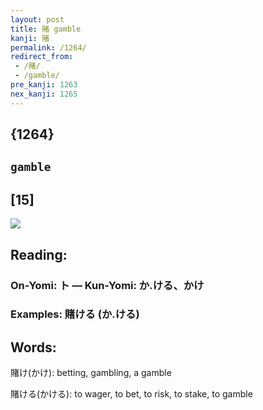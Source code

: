 ```yaml
---
layout: post
title: 賭 gamble
kanji: 賭
permalink: /1264/
redirect_from:
 - /賭/
 - /gamble/
pre_kanji: 1263
nex_kanji: 1265
---
```


## {1264}

## `gamble`

## [15]

<div class="stroke"><img src="E8B3AD.png" /></div>

## Reading:

### On-Yomi: ト &mdash; Kun-Yomi: か.ける、かけ

### Examples: 賭ける (か.ける)

## Words:

賭け(かけ): betting, gambling, a gamble

賭ける(かける): to wager, to bet, to risk, to stake, to gamble

